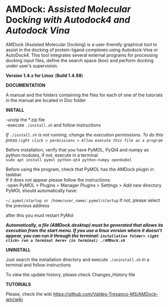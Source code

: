 # AMDock: **A***ssisted* **M***olecular* **Dock***ing with Autodock4 and Autodock Vina*
AMDock (Assisted Molecular Docking) is a user-friendly graphical tool to assist in the docking of protein-ligand 
complexes using Autodock-Vina or AutoDock4. This tool integrates several external programs for processing docking input 
files, define the search space (box) and perform docking under user’s supervision.

**Version 1.4.x for Linux** (**Build 1.4.98**)

**DOCUMENTATION**

A manual and the folders containing the files for each of one of the tutorials in the manual are located in Doc folder

**INSTALL**

-unzip the *.zip file<br>
-execute `./install.sh` and follow instructions

*If `./install.sh` is not running, change the execution permissions. To do this press 
`right click > permissions > Allow execute this file as a program`*


Before installation, verify that you have PyMOL, PyQt4 and numpy as python
  modules, if not, execute in a terminal<br> 
  `sudo apt install pymol python-qt4 python-numpy openbabel`

Before using the program, check that PyMOL has the AMDock plugin in taskbar.<br>
If it does not appear please follow the instructions:<br>
-open PyMOL > Plugins > Manager Plugins > Settings > Add new directory<br>
PyMOL should automatically have:

`~/.pymol/startup or /home/user_name/.pymol/startup` if not, please select the previous address<br>

after this you must restart PyMol

***Automatically, a file (AMDock.desktop) must be generated that allows its execution from the start menu. If you use
 a linux version where it doesn't appear, you can run it through the terminal:
`installation folder> right click> run a terminal here> (in terminal) ./AMDock.sh`***

**UNINSTALL**

Just search the installation directory and execute `./uninstall.sh` in a terminal and follow instructions

To view the update history, please check Changes_History file

**TUTORIALS**

Please, check the wiki https://github.com/Valdes-Tresanco-MS/AMDock-win/wiki
